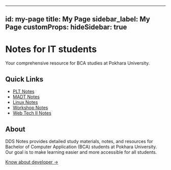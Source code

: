 
--- 
id: my-page
title: My Page 
sidebar_label: My Page 
customProps: 
hideSidebar: true 
---

# Notes for IT students

Your comprehensive resource for BCA studies at Pokhara University.

## Quick Links

- [PLT Notes](/docs/plt/syllabus)
- [MADT Notes](/docs/madt)
- [Linux Notes](/docs/linux/syllabus)
- [Workshop Notes](/docs/workshop/syllabus)
- [Web Tech II Notes](/docs/webii)

## About

DDS Notes provides detailed study materials, notes, and resources for Bachelor of Computer Application (BCA) students at Pokhara University. Our goal is to make learning easier and more accessible for all students.

[Know about developer →](https://sapkotasunil.com.np)